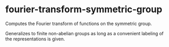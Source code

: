 # fourier-transform-symmetric-group
Computes the Fourier transform of functions on the symmetric group.

Generalizes to finite non-abelian groups as long as a convenient labeling of the representations is given.
